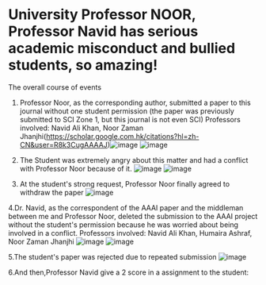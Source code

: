 #  University Professor NOOR, Professor Navid has serious academic misconduct and bullied students, so amazing!
The overall course of events
1. Professor Noor, as the corresponding author, submitted a paper to this journal without one student
permission (the paper was previously submitted to SCI Zone 1, but this journal is not even SCI)
Professors involved: Navid Ali Khan, Noor Zaman Jhanjhi(https://scholar.google.com.hk/citations?hl=zh-CN&user=R8k3CugAAAAJ)![image](https://github.com/user-attachments/assets/04c38898-9b24-4e04-8158-5db93f2c7e02)
![image](https://github.com/user-attachments/assets/a5af77d5-c023-46a4-91a2-f4ea566fc11d)
2. The Student was extremely angry about this matter and  had a conflict with Professor Noor because of it.
![image](https://github.com/user-attachments/assets/f7009a70-59e6-458e-9af5-5f5fa11aaf71)
![image](https://github.com/user-attachments/assets/69463862-2f54-4815-9115-6623d20f90b2)

3. At the student's strong request, Professor Noor finally agreed to withdraw the paper
![image](https://github.com/user-attachments/assets/1ab264c8-6a5b-4d4c-8214-93802f60eb40)

4.Dr. Navid, as the correspondent of the AAAI paper and the middleman between me and Professor
Noor, deleted the submission to the AAAI project without the student's permission because he was worried
about being involved in a conflict. Professors involved: Navid Ali Khan, Humaira Ashraf, Noor Zaman Jhanjhi
![image](https://github.com/user-attachments/assets/e9a60196-e29f-40bd-9d10-41edc01508f0)
![image](https://github.com/user-attachments/assets/e24b4597-75f0-4ff6-a8e2-3a2dda1b5a28)

5.The student's paper was rejected due to repeated submission
![image](https://github.com/user-attachments/assets/f70e990d-f5b3-4a04-ab4d-a2502a1a89e8)

6.And then,Professor Navid give a 2 score in a assignment to the student:




 


